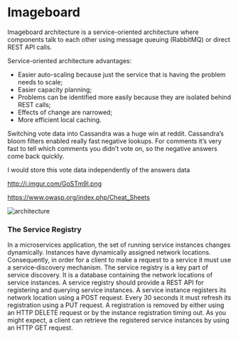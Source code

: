 # Imageboard

Imageboard architecture is a service-oriented architecture where components talk to each other using message queuing (RabbitMQ) or direct REST API calls.

Service-oriented architecture advantages:
* Easier auto-scaling because just the service that is having the problem needs to scale;
* Easier capacity planning;
* Problems can be identified more easily because they are isolated behind REST calls;
* Effects of change are narrowed;
* More efficient local caching.

Switching vote data into Cassandra was a huge win at reddit. Cassandra’s bloom filters enabled really fast negative lookups. For comments it’s very fast to tell which comments you didn’t vote on, so the negative answers come back quickly.

I would store this vote data independently of the answers data

http://i.imgur.com/GoSTm9l.png

https://www.owasp.org/index.php/Cheat_Sheets

![architecture](http://i.imgur.com/UTSjZrm.png)

### The Service Registry
In a microservices application, the set of running service instances changes dynamically. Instances have dynamically assigned network locations. Consequently, in order for a client to make a request to a service it must use a service‑discovery mechanism.
The service registry is a key part of service discovery. It is a database containing the network locations of service instances. A service registry should provide a REST API for registering and querying service instances. A service instance registers its network location using a POST request. Every 30 seconds it must refresh its registration using a PUT request. A registration is removed by either using an HTTP DELETE request or by the instance registration timing out. As you might expect, a client can retrieve the registered service instances by using an HTTP GET request.
